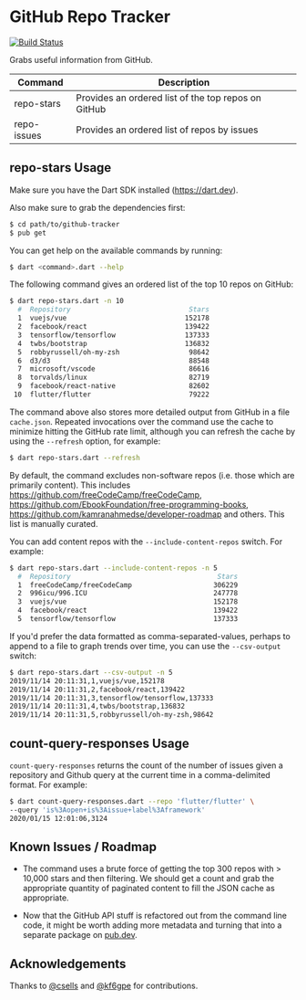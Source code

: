 # GitHub Repo Tracker

[![Build Status](https://travis-ci.org/timsneath/github-tracker.svg?branch=master)](https://travis-ci.org/timsneath/github-tracker)

Grabs useful information from GitHub. 

| Command     | Description                                         |
|-------------|-----------------------------------------------------|
| repo-stars  | Provides an ordered list of the top repos on GitHub |
| repo-issues | Provides an ordered list of repos by issues         |

## repo-stars Usage

Make sure you have the Dart SDK installed (<https://dart.dev>).

Also make sure to grab the dependencies first:

```bash
$ cd path/to/github-tracker
$ pub get
```

You can get help on the available commands by running:

```bash
$ dart <command>.dart --help
```

The following command gives an ordered list of the top 10 repos on GitHub:

```bash
$ dart repo-stars.dart -n 10
  #  Repository                             Stars
  1  vuejs/vue                             152178
  2  facebook/react                        139422
  3  tensorflow/tensorflow                 137333
  4  twbs/bootstrap                        136832
  5  robbyrussell/oh-my-zsh                 98642
  6  d3/d3                                  88548
  7  microsoft/vscode                       86616
  8  torvalds/linux                         82719
  9  facebook/react-native                  82602
 10  flutter/flutter                        79222
```

The command above also stores more detailed output from GitHub in a file
`cache.json`. Repeated invocations over the command use the cache to minimize
hitting the GitHub rate limit, although you can refresh the cache by using the
`--refresh` option, for example:

```bash
$ dart repo-stars.dart --refresh
```

By default, the command excludes non-software repos (i.e. those which are
primarily content). This includes https://github.com/freeCodeCamp/freeCodeCamp,
https://github.com/EbookFoundation/free-programming-books,
https://github.com/kamranahmedse/developer-roadmap and others. This list is
manually curated. 

You can add content repos with the `--include-content-repos` switch. For
example:

```bash
$ dart repo-stars.dart --include-content-repos -n 5
  #  Repository                                    Stars
  1  freeCodeCamp/freeCodeCamp                    306229
  2  996icu/996.ICU                               247778
  3  vuejs/vue                                    152178
  4  facebook/react                               139422
  5  tensorflow/tensorflow                        137333
 ```
 
If you'd prefer the data formatted as comma-separated-values, perhaps to append
to a file to graph trends over time, you can use the `--csv-output` switch:

```bash
$ dart repo-stars.dart --csv-output -n 5
2019/11/14 20:11:31,1,vuejs/vue,152178
2019/11/14 20:11:31,2,facebook/react,139422
2019/11/14 20:11:31,3,tensorflow/tensorflow,137333
2019/11/14 20:11:31,4,twbs/bootstrap,136832
2019/11/14 20:11:31,5,robbyrussell/oh-my-zsh,98642
```

## count-query-responses Usage
`count-query-responses` returns the count of the number of issues given a repository
and Github query at the current time in a comma-delimited format. For example:
```bash
$ dart count-query-responses.dart --repo 'flutter/flutter' \
--query 'is%3Aopen+is%3Aissue+label%3Aframework'
2020/01/15 12:01:06,3124
```

## Known Issues / Roadmap

- The command uses a brute force of getting the top 300 repos with > 10,000
  stars and then filtering. We should get a count and grab the appropriate
  quantity of paginated content to fill the JSON cache as appropriate.

- Now that the GitHub API stuff is refactored out from the command line code,
  it might be worth adding more metadata and turning that into a separate
  package on [pub.dev](https://pub.dev).

## Acknowledgements

Thanks to [@csells](https://github.com/csells) and
[@kf6gpe](https://github.com/kf6gpe) for contributions.
